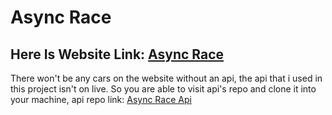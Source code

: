 # Async Race

## Here Is Website Link: [Async Race](https://nikagogelia.github.io/Async-Race/)

There won't be any cars on the website without an api, the api that i used in this project isn't on live. So you are able to visit api's repo and clone it into your machine, api repo link: [Async Race Api](https://github.com/mikhama/async-race-api)
